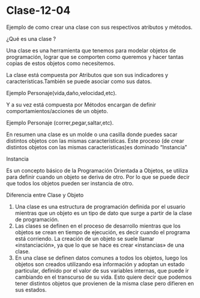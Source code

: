 # Clase-12-04

Ejemplo de como crear una clase con sus respectivos atributos y métodos.


¿Qué es una clase ?

Una clase es una herramienta que tenemos para modelar objetos de programación, lograr que se comporten como queremos y hacer tantas copias de estos objetos como necesitemos.

La clase está compuesta por Atributos  que son sus indicadores y características.También se puede asociar como sus datos.

Ejemplo Personaje(vida,daño,velocidad,etc).

Y a su vez está compuesta por Métodos encargan de definir comportamientos/acciones de un objeto.

Ejemplo Personaje (correr,pegar,saltar,etc).

En resumen una clase es un molde o una casilla donde puedes  sacar distintos objetos con las mismas características.
Este proceso (de crear distintos objetos con las mismas características)es dominado “Instancia”

Instancia

Es un concepto básico de la Programación Orientada a Objetos, se utiliza para definir cuando un objeto se deriva de otro. Por lo que se puede decir que todos los objetos pueden ser instancia de otro.
 
Diferencia entre Clase y Objeto
1. Una clase es una estructura de programación definida por el usuario mientras que un objeto es un tipo de dato que surge a partir de la clase de programación.
2. Las clases se definen en el proceso de desarrollo mientras que los objetos se crean en tiempo de ejecución, es decir cuando el programa está corriendo. La creación de un objeto se suele llamar «instanciación», ya que lo que se hace es crear «instancias» de una clase.
3. En una clase se definen datos comunes a todos los objetos, luego los objetos son creados utilizando esa información y adoptan un estado particular, definido por el valor de sus variables internas, que puede ir cambiando en el transcurso de su vida. Esto quiere decir que podemos tener distintos objetos que provienen de la misma clase pero difieren en sus estados.
